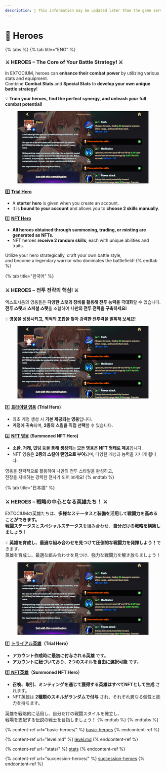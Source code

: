 ```yaml
---
description: 🛑 This information may be updated later than the game server data.
---
```


# 🤠 Heroes

{% tabs %}
{% tab title="ENG" %}
### ⚔️ **HEROES – The Core of Your Battle Strategy!** ⚔️

In EXTOCIUM, heroes can **enhance their combat power** by utilizing various stats and equipment.\
Combine **Combat Stats** and **Special Stats** to **develop your own unique battle strategy!**

💡 **Train your heroes, find the perfect synergy, and unleash your full combat potential!**

<figure><img src="../../.gitbook/assets/image (808).png" alt=""><figcaption></figcaption></figure>

**1️⃣** [**Trial Hero**](../rookie-lock/trial-hero.md#eng)

* A **starter hero** is given when you create an account.
* It is **bound to your account** and allows you to **choose 2 skills manually**.

2️⃣ [**NFT Hero**](basic-heroes/#eng)

* **All heroes obtained through summoning, trading, or minting are generated as NFTs.**
* NFT heroes **receive 2 random skills**, each with unique abilities and traits.

Utilize your hero strategically, craft your own battle style,\
and become a legendary warrior who dominates the battlefield!
{% endtab %}

{% tab title="한국어" %}
### ⚔️ **HEROES – 전투 전략의 핵심!** ⚔️

엑스토시움의 영웅들은 **다양한 스탯과 장비를 활용해 전투 능력을 극대화**할 수 있습니다.\
**전투 스탯**과 **스페셜 스탯**을 조합하여 **나만의 전투 전략을 구축하세요!**

💡 **영웅을 성장시키고, 최적의 조합을 찾아 강력한 전투력을 발휘해 보세요!**

<figure><img src="../../.gitbook/assets/image (808).png" alt=""><figcaption></figcaption></figure>

1️⃣ [**트라이얼 영웅**](../rookie-lock/trial-hero.md#undefined-1) **(Trial Hero)**

* 최초 계정 생성 시 **기본 제공되는 영웅**입니다.
* **계정에 귀속**되며, **2종의 스킬을 직접 선택**할 수 있습니다.

2️⃣ [**NFT 영웅**](basic-heroes/#undefined-1) **(Summoned NFT Hero)**

* **소환, 거래, 민팅 등을 통해 생성되는 모든 영웅은 NFT 형태로 제공**됩니다.
* NFT 영웅은 **2종의 스킬이 랜덤으로 부여**되며, 다양한 개성과 능력을 지니게 됩니다.

영웅을 전략적으로 활용하여 나만의 전투 스타일을 완성하고,\
전장을 지배하는 강력한 전사가 되어 보세요!
{% endtab %}

{% tab title="日本語" %}
### ⚔️ **HEROES – 戦略の中心となる英雄たち！** ⚔️

EXTOCIUMの英雄たちは、**多様なステータスと装備を活用して戦闘力を高めることができます。**\
**戦闘ステータス**と**スペシャルステータス**を組み合わせ、**自分だけの戦略を構築しましょう！**

💡 **英雄を育成し、最適な組み合わせを見つけて圧倒的な戦闘力を発揮しよう！**&#x3067;きます。\
英雄を育成し、最適な組み合わせを見つけ、強力な戦闘力を解き放ちましょう！

<figure><img src="../../.gitbook/assets/image (808).png" alt=""><figcaption></figcaption></figure>

1️⃣ [**トライアル英雄**](../rookie-lock/trial-hero.md#ri-ben-yu)**（Trial Hero）**

* **アカウント作成時に最初に付与される英雄** です。
* **アカウントに紐づいており**、**2つのスキルを自由に選択可能** です。

2️⃣[ **NFT英雄**](basic-heroes/#ri-ben-yu)**（Summoned NFT Hero）**

* **召喚、取引、ミンティングを通じて獲得する英雄はすべてNFTとして生成** されます。
* NFT英雄は **2種類のスキルがランダムで付与** され、それぞれ異なる個性と能力を持ちます。

英雄を戦略的に活用し、自分だけの戦闘スタイルを確立し、\
戦場を支配する伝説の戦士を目指しましょう！&#x20;
{% endtab %}
{% endtabs %}

{% content-ref url="basic-heroes/" %}
[basic-heroes](basic-heroes/)
{% endcontent-ref %}

{% content-ref url="level.md" %}
[level.md](level.md)
{% endcontent-ref %}

{% content-ref url="stats/" %}
[stats](stats/)
{% endcontent-ref %}

{% content-ref url="succession-heroes/" %}
[succession-heroes](succession-heroes/)
{% endcontent-ref %}
